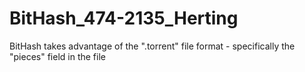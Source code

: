 BitHash_474-2135_Herting
========================

BitHash takes advantage of the ".torrent" file format - specifically the "pieces" field in the file
